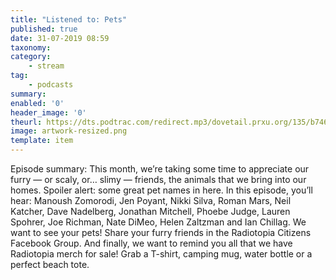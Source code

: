 ```yaml
---
title: "Listened to: Pets"
published: true
date: 31-07-2019 08:59
taxonomy:
category:
	- stream
tag:
	- podcasts
summary:
enabled: '0'
header_image: '0'
theurl: https://dts.podtrac.com/redirect.mp3/dovetail.prxu.org/135/b746618b-ad89-4455-be5a-af7e24d76359/15_Plus_Pets_full.mp3
image: artwork-resized.png
template: item
---
```

 
Episode summary: This month, we’re taking some time to appreciate our furry — or scaly, or… slimy — friends, the animals that we bring into our homes. Spoiler alert: some great pet names in here. In this episode, you’ll hear: Manoush Zomorodi, Jen Poyant, Nikki Silva, Roman Mars, Neil Katcher, Dave Nadelberg, Jonathan Mitchell, Phoebe Judge, Lauren Spohrer, Joe Richman, Nate DiMeo, Helen Zaltzman and Ian Chillag. We want to see your pets! Share your furry friends in the Radiotopia Citizens Facebook Group. And finally, we want to remind you all that we have Radiotopia merch for sale! Grab a T-shirt, camping mug, water bottle or a perfect beach tote.
